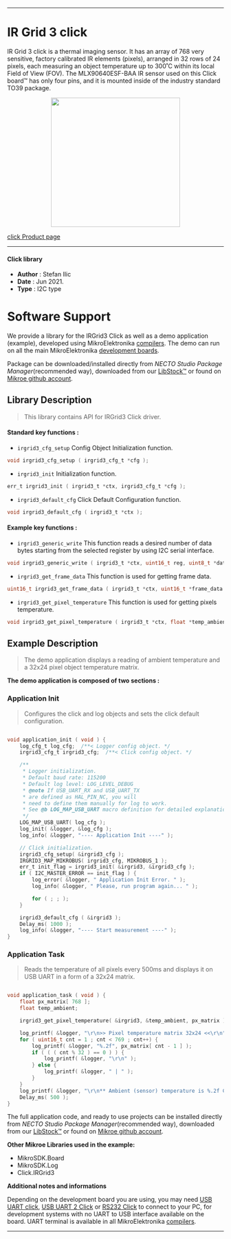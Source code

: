 
---
# IR Grid 3 click

IR Grid 3 click is a thermal imaging sensor. It has an array of 768 very sensitive, factory calibrated IR elements (pixels), arranged in 32 rows of 24 pixels, each measuring an object temperature up to 300˚C within its local Field of View (FOV). The MLX90640ESF-BAA IR sensor used on this Click board™ has only four pins, and it is mounted inside of the industry standard TO39 package. 

<p align="center">
  <img src="https://download.mikroe.com/images/click_for_ide/irgrid3_click.png" height=300px>
</p>

[click Product page](https://www.mikroe.com/ir-grid-3-click)

---


#### Click library

- **Author**        : Stefan Ilic
- **Date**          : Jun 2021.
- **Type**          : I2C type


# Software Support

We provide a library for the IRGrid3 Click
as well as a demo application (example), developed using MikroElektronika
[compilers](https://www.mikroe.com/necto-studio).
The demo can run on all the main MikroElektronika [development boards](https://www.mikroe.com/development-boards).

Package can be downloaded/installed directly from *NECTO Studio Package Manager*(recommended way), downloaded from our [LibStock&trade;](https://libstock.mikroe.com) or found on [Mikroe github account](https://github.com/MikroElektronika/mikrosdk_click_v2/tree/master/clicks).

## Library Description

> This library contains API for IRGrid3 Click driver.

#### Standard key functions :

- `irgrid3_cfg_setup` Config Object Initialization function.
```c
void irgrid3_cfg_setup ( irgrid3_cfg_t *cfg );
```

- `irgrid3_init` Initialization function.
```c
err_t irgrid3_init ( irgrid3_t *ctx, irgrid3_cfg_t *cfg );
```

- `irgrid3_default_cfg` Click Default Configuration function.
```c
void irgrid3_default_cfg ( irgrid3_t *ctx );
```

#### Example key functions :

- `irgrid3_generic_write` This function reads a desired number of data bytes starting from the selected register by using I2C serial interface.
```c
void irgrid3_generic_write ( irgrid3_t *ctx, uint16_t reg, uint8_t *data_buf, uint16_t len );
```

- `irgrid3_get_frame_data` This function is used for getting frame data.
```c
uint16_t irgrid3_get_frame_data ( irgrid3_t *ctx, uint16_t *frame_data );
```

- `irgrid3_get_pixel_temperature` This function is used for getting pixels temperature.
```c
void irgrid3_get_pixel_temperature ( irgrid3_t *ctx, float *temp_ambient, float *pixel_temp );
```

## Example Description

> The demo application displays a reading of ambient temperature and a 32x24 pixel object temperature matrix.

**The demo application is composed of two sections :**

### Application Init

> Configures the click and log objects and sets the click default configuration.

```c

void application_init ( void ) {
    log_cfg_t log_cfg;  /**< Logger config object. */
    irgrid3_cfg_t irgrid3_cfg;  /**< Click config object. */

    /** 
     * Logger initialization.
     * Default baud rate: 115200
     * Default log level: LOG_LEVEL_DEBUG
     * @note If USB_UART_RX and USB_UART_TX 
     * are defined as HAL_PIN_NC, you will 
     * need to define them manually for log to work. 
     * See @b LOG_MAP_USB_UART macro definition for detailed explanation.
     */
    LOG_MAP_USB_UART( log_cfg );
    log_init( &logger, &log_cfg );
    log_info( &logger, "---- Application Init ----" );

    // Click initialization.
    irgrid3_cfg_setup( &irgrid3_cfg );
    IRGRID3_MAP_MIKROBUS( irgrid3_cfg, MIKROBUS_1 );
    err_t init_flag = irgrid3_init( &irgrid3, &irgrid3_cfg );
    if ( I2C_MASTER_ERROR == init_flag ) {
        log_error( &logger, " Application Init Error. " );
        log_info( &logger, " Please, run program again... " );

        for ( ; ; );
    }

    irgrid3_default_cfg ( &irgrid3 );
    Delay_ms( 1000 );
    log_info( &logger, "---- Start measurement ----" );
}

```

### Application Task

> Reads the temperature of all pixels every 500ms and displays it on USB UART in a form of a 32x24 matrix.

```c

void application_task ( void ) {
    float px_matrix[ 768 ];
    float temp_ambient;

    irgrid3_get_pixel_temperature( &irgrid3, &temp_ambient, px_matrix );

    log_printf( &logger, "\r\n>> Pixel temperature matrix 32x24 <<\r\n" );
    for ( uint16_t cnt = 1 ; cnt < 769 ; cnt++) {
        log_printf( &logger, "%.2f", px_matrix[ cnt - 1 ] );
        if ( ( ( cnt % 32 ) == 0 ) ) {
            log_printf( &logger, "\r\n" );
        } else {
            log_printf( &logger, " | " );
        }
    }
    log_printf( &logger, "\r\n** Ambient (sensor) temperature is %.2f Celsius\r\n", temp_ambient );
    Delay_ms( 500 );
}

```


The full application code, and ready to use projects can be installed directly from *NECTO Studio Package Manager*(recommended way), downloaded from our [LibStock&trade;](https://libstock.mikroe.com) or found on [Mikroe github account](https://github.com/MikroElektronika/mikrosdk_click_v2/tree/master/clicks).

**Other Mikroe Libraries used in the example:**

- MikroSDK.Board
- MikroSDK.Log
- Click.IRGrid3

**Additional notes and informations**

Depending on the development board you are using, you may need
[USB UART click](https://www.mikroe.com/usb-uart-click),
[USB UART 2 Click](https://www.mikroe.com/usb-uart-2-click) or
[RS232 Click](https://www.mikroe.com/rs232-click) to connect to your PC, for
development systems with no UART to USB interface available on the board. UART
terminal is available in all MikroElektronika
[compilers](https://shop.mikroe.com/compilers).

---
